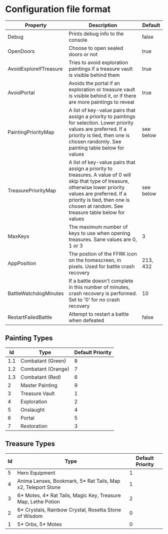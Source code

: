 # Configuration file format

| Property              | Description                        | Default |
| --------------------- | ---------------------------------- | ------- |
| Debug                 | Prints debug info to the console   | false   |
| OpenDoors             | Choose to open sealed doors or not | true    |
| AvoidExploreIfTreasure| Tries to avoid exploration paintings if a treasure vault is visible behind them | true |
| AvoidPortal           | Avoids the portal if an exploration or treasure vault is visible behind it, or if there are more paintings to reveal | true |
| PaintingPriorityMap   | A list of key-value pairs that assign a priority to paintings for selection.  Lower priority values are preferred.  If a priority is tied, then one is chosen randomly. See painting table below for values | see below |
| TreasurePriorityMap   | A list of key-value pairs that assign a priority to treasures.  A value of 0 will skip that type of treasure, otherwise lower priority values are preferred.  If a priority is tied, then one is chosen at random.  See treasure table below for values | see below |
| MaxKeys               | The maximum number of keys to use when opening treasures.  Sane values are 0, 1 or 3 | 3 |
| AppPosition           | The postion of the FFRK icon on the homescreen, in pixels.  Used for battle crash recovery | 213, 432 |
| BattleWatchdogMinutes | If a battle doesn't complete in this number of minutes, crash recovery is performed.  Set to '0' for no crash recovery | 10 |
| RestartFailedBattle   | Attempt to restart a battle when defeated | false |

## Painting Types
|  Id   | Type                  | Default Priority  |
| ----- | ----------------------| ----------------- |
| 1.1   | Combatant (Green)     | 8                 |
| 1.2   | Combatant (Orange)    | 7                 |
| 1.3   | Combatant (Red)       | 6                 |
| 2     | Master Painting       | 9                 |
| 3     | Treasure Vault        | 1                 |
| 4     | Exploration           | 2                 |
| 5     | Onslaught             | 4                 |
| 6     | Portal                | 5                 |
| 7     | Restoration           | 3                 |

## Treasure Types
| Id    | Type                                                              | Default Priority  |
| ----- | ----------------------------------------------------------------- | ----------------- |
| 5     | Hero Equipment                                                    | 1                 |
| 4     | Anima Lenses, Bookmark, 5* Rat Tails, Map x2, Teleport Stone     	| 1                 |
| 3     | 6* Motes, 4* Rat Tails, Magic Key, Treasure Map, Lethe Potion     | 2                 |
| 2     | 6* Crystals, Rainbow Crystal, Rosetta Stone of Wisdom             | 0                 |
| 1     | 5* Orbs, 5* Motes                                                 | 0                 |

